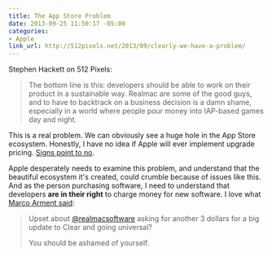 ```yaml
---
title: The App Store Problem
date: 2013-09-25 11:50:17 -05:00
categories:
- Apple
link_url: http://512pixels.net/2013/09/clearly-we-have-a-problem/
---
```


Stephen Hackett on 512 Pixels:

>The bottom line is this: developers should be able to work on their product in a sustainable way. Realmac are some of the good guys, and to have to backtrack on a business decision is a damn shame, especially in a world where people pour money into IAP-based games day and night.

This is a real problem. We can obviously see a huge hole in the App Store ecosystem. Honestly, I have no idea if Apple will ever implement upgrade pricing. [Signs point to no](http://www.imore.com/apple-puts-its-price-tag-where-its-policy-charges-full-price-logic-pro-x-mac-app-store).

Apple desperately needs to examine this problem, and understand that the beautiful ecosystem it's created, could crumble because of issues like this. And as the person purchasing software, I need to understand that developers **are in their right** to charge money for new software. I love what [Marco Arment said](https://twitter.com/marcoarment/status/382899550341853184):

>Upset about [@realmacsoftware](https://twitter.com/realmacsoftware) asking for another 3 dollars for a big update to Clear and going universal?
>
>You should be ashamed of yourself.
